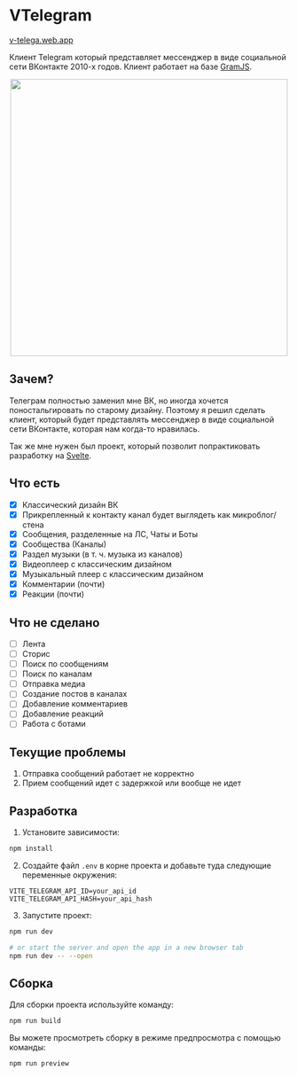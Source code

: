# VTelegram
[v-telega.web.app](https://v-telega.web.app)  

Клиент Telegram который представляет мессенджер в виде социальной сети ВКонтакте 2010-х годов. Клиент работает на базе [GramJS](https://github.com/gram-js/gramjs). 
<p align="center"> <img src="https://github.com/user-attachments/assets/33aa6939-2ce9-4831-bea1-705283883295" width="500" /> </p>

## Зачем?
Телеграм полностью заменил мне ВК, но иногда хочется поностальгировать по старому дизайну.
Поэтому я решил сделать клиент, который будет представлять мессенджер в виде социальной сети 
ВКонтакте, которая нам когда-то нравилась.   

Так же мне нужен был проект, который позволит попрактиковать разработку на [Svelte](https://svelte.dev).


## Что есть

- [x] Классический дизайн ВК
- [x] Прикрепленный к контакту канал будет выглядеть как микроблог/стена
- [x] Сообщения, разделенные на ЛС, Чаты и Боты
- [x] Сообщества (Каналы)
- [x] Раздел музыки (в т. ч. музыка из каналов)
- [x] Видеоплеер c классическим дизайном
- [x] Музыкальный плеер с классическим дизайном
- [x] Комментарии (почти)
- [x] Реакции (почти)

## Что не сделано

- [ ] Лента
- [ ] Сторис
- [ ] Поиск по сообщениям
- [ ] Поиск по каналам
- [ ] Отправка медиа
- [ ] Создание постов в каналах
- [ ] Добавление комментариев
- [ ] Добавление реакций
- [ ] Работа с ботами

## Текущие проблемы
1. Отправка сообщений работает не корректно
2. Прием сообщений идет с задержкой или вообще не идет

## Разработка
1. Установите зависимости:
```bash
npm install
```

2. Создайте файл `.env` в корне проекта и добавьте туда следующие переменные окружения:
```env
VITE_TELEGRAM_API_ID=your_api_id
VITE_TELEGRAM_API_HASH=your_api_hash
```

3. Запустите проект:
```bash
npm run dev

# or start the server and open the app in a new browser tab
npm run dev -- --open
```

## Cборка

Для сборки проекта используйте команду:
```bash
npm run build
```

Вы можете просмотреть сборку в режиме предпросмотра с помощью команды:
```bash
npm run preview
```
